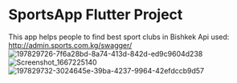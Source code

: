 # SportsApp Flutter Project

This app helps people to find best sport clubs in Bishkek
Api used:
http://admin.sports.com.kg/swagger/
![197829726-7f6a28bd-8a74-413d-842d-ed9c9604d238](https://user-images.githubusercontent.com/72803057/198666170-509b7d7e-4ce2-4fe1-bb55-8539354d612e.png)
![Screenshot_1667225140](https://user-images.githubusercontent.com/72803057/199027087-44152b6c-a59b-40c3-a172-d58aa87fd00c.png)
![197829732-3024645e-39ba-4237-9964-42efdccb9d57](https://user-images.githubusercontent.com/72803057/198666185-7e980806-773a-4e13-82ea-f4941daa202f.png)

